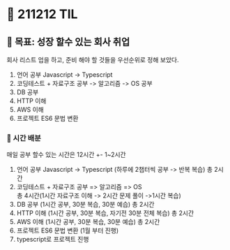 # :rocket: 211212 TIL

## :seedling: 목표: 성장 할수 있는 회사 취업
회사 리스트 업을 하고, 
준비 해야 할 것들을 우선순위로 정해 보았다.

1. 언어 공부 Javascript -> Typescript
2. 코딩테스트 + 자료구조 공부 -> 알고리즘 -> OS 공부
3. DB 공부
4. HTTP 이해
5. AWS 이해
6. 프로젝트 ES6 문법 변환

### :speech_balloon: 시간 배분
매일 공부 할수 있는 시간은 12시간 +- 1~2시간 


1. 언어 공부 Javascript -> Typescript (하루에 2챕터씩 공부 -> 반복 복습) 총 2시간
2. 코딩테스트 + 자료구조 공부 => 알고리즘 => OS  
총 4시간(1시간 자료구조 이해 -> 2시간 문제 풀이 ->1시간 복습) 
3. DB 공부 (1시간 공부, 30분 복습, 30분 예습) 총 2시간
4. HTTP 이해 (1시간 공부, 30분 복습, 자기전 30분 전체 복습) 총 2시간 
5. AWS 이해 (1시간 공부, 30분 복습, 30분 예습) 총 2시간
6. 프로젝트 ES6 문법 변환 (1월 부터 진행)
7. typescript로 프로젝트 진행 

